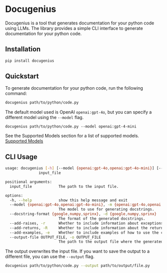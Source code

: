 # Docugenius

Docugenius is a tool that generates documentation for your python code using LLMs. 
The library provides a simple CLI interface to generate documentation for your python code.

## Installation

```bash
pip install docugenius
```

## Quickstart

To generate documentation for your python code, run the following command:

```bash
docugenius path/to/python/code.py
```

The default model used is OpenAI `openai:gpt-4o`, but you can specify a different model using the `--model` flag.

```
docugenius path/to/python/code.py --model openai:gpt-4-mini
```

See the Supported Models section for a list of supported models. [Supported Models](supported-models.md)


## CLI Usage

```bash
usage: docugenius [-h] [--model {openai:gpt-4o,openai:gpt-4o-mini}] [--docstring-format {google,numpy,sprinx}] [--add-raises] [--add-returns] [--add-examples] [--output-file OUTPUT_FILE]
               input_file

positional arguments:
  input_file            The path to the input file.

options:
  -h, --help            show this help message and exit
  --model {openai:gpt-4o,openai:gpt-4o-mini}, -m {openai:gpt-4o,openai:gpt-4o-mini}
                        The model to use for generating docstrings.
  --docstring-format {google,numpy,sprinx}, -d {google,numpy,sprinx}
                        The format of the generated docstrings.
  --add-raises, -r      Whether to include information about exceptions raised by the code.
  --add-returns, -R     Whether to include information about the return value of the code.
  --add-examples, -e    Whether to include examples of how to use the code.
  --output-file OUTPUT_FILE, -o OUTPUT_FILE
                        The path to the output file where the generated docstrings will be written. By default, the input file will be overwritten.

```

The output overwrites the input file. If you want to save the output to a different file, you can use the `--output` flag.

```bash
docugenius path/to/python/code.py --output path/to/output/file.py
```